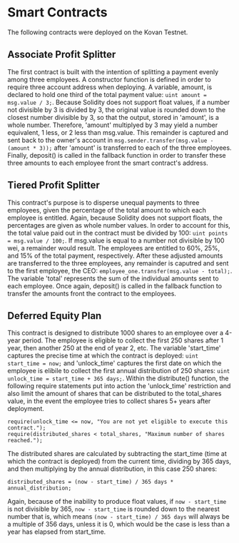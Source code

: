 # Smart Contracts

The following contracts were deployed on the Kovan Testnet.

## Associate Profit Splitter
The first contract is built with the intention of splitting a payment evenly among three employees. A constructor function is defined in order to require three account address when deploying. A variable, amount, is declared to hold one third of the total payment value: ```uint amount = msg.value / 3;```. Because Solidity does not support float values, if a number not divisible by 3 is divided by 3, the original value is rounded down to the closest number divisible by 3, so that the output, stored in 'amount', is a whole number. Therefore, 'amount' multiplyed by 3 may yield a number equivalent, 1 less, or 2 less than msg.value. This remainder is captured and sent back to the owner's account in ```msg.sender.transfer(msg.value - (amount * 3));``` after 'amount' is transferred to each of the three employees. Finally, deposit() is called in the fallback function in order to transfer these three amounts to each employee front the smart contract's address.

## Tiered Profit Splitter
This contract's purpose is to disperse unequal payments to three employees, given the percentage of the total amount to which each employee is entitled. Again, because Solidity does not support floats, the percentages are given as whole number values. In order to account for this, the total value paid out in the contract must be divided by 100: ```uint points = msg.value / 100;```. If msg.value is equal to a number not divisible by 100 wei, a remainder would result. The employees are entitled to 60%, 25%, and 15% of the total payment, respectively. After these adjusted amounts are transferred to the three employees, any remainder is caputred and sent to the first employee, the CEO: ```employee_one.transfer(msg.value - total);```. The variable 'total' represents the sum of the individual amounts sent to each employee. Once again, deposit() is called in the fallback function to transfer the amounts front the contract to the employees.

## Deferred Equity Plan
This contract is designed to distribute 1000 shares to an employee over a 4-year period. The employee is eligible to collect the first 250 shares after 1 year, then another 250 at the end of year 2, etc. The variable 'start_time' captures the precise time at which the contract is deployed: ```uint start_time = now;``` and 'unlock_time' captures the first date on which the employee is elibile to collect the first annual distribution of 250 shares: ```uint unlock_time = start_time + 365 days;```. Within the distribute() function, the following require statements put into action the 'unlock_time' restriction and also limit the amount of shares that can be distributed to the total_shares value, in the event the employee tries to collect shares 5+ years after deployment.  
```
require(unlock_time <= now, "You are not yet eligible to execute this contract.");
require(distributed_shares < total_shares, "Maximum number of shares reached.");
```
The distributed shares are calculated by subtracting the start_time (time at which the contract is deployed) from the current time, dividing by 365 days, and then multiplying by the annual distribution, in this case 250 shares: 
```
distributed_shares = (now - start_time) / 365 days * annual_distribution;
```
Again, because of the inability to produce float values, if ```now - start_time``` is not divisible by 365, ```now - start_time``` is rounded down to the nearest number that is, which means ```(now - start_time) / 365 days``` will always be a multiple of 356 days, unless it is 0, which would be the case is less than a year has elapsed from start_time. 
